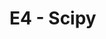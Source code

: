 # E4 - Scipy

<!--
Solve Equations
Data Analysis
Data Regression
Regression Statistics
Optimization
integration
solve_ivp
